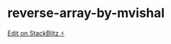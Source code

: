 # reverse-array-by-mvishal

[Edit on StackBlitz ⚡️](https://stackblitz.com/edit/reverse-array-by-mvishal)